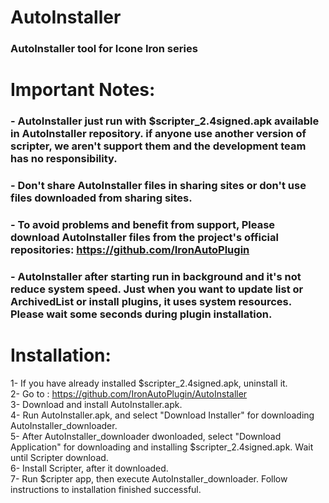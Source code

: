 # AutoInstaller
### AutoInstaller tool for Icone Iron series   

   
# Important Notes:
### -	AutoInstaller just run with $scripter_2.4signed.apk available in AutoInstaller repository. if anyone use another version of scripter, we aren't support them and the development team has no responsibility.    
   
### -   Don't share AutoInstaller files in sharing sites or don't use files downloaded from sharing sites.      
### -	To avoid problems and benefit from support, Please download AutoInstaller files from the project's official repositories: https://github.com/IronAutoPlugin   
   
### -	AutoInstaller after starting run in background and it's not reduce system speed. Just when you want to update list or ArchivedList or install plugins, it uses system resources. Please wait some seconds during plugin installation.   
   
   
   
# Installation:
1- If you have already installed $scripter_2.4signed.apk, uninstall it.   
2- Go to : https://github.com/IronAutoPlugin/AutoInstaller   
3- Download and install AutoInstaller.apk.   
4- Run AutoInstaller.apk, and select "Download Installer" for downloading AutoInstaller_downloader.   
5- After AutoInstaller_downloader dwonloaded, select "Download Application" for downloading and installing $scripter_2.4signed.apk. Wait until Scripter download.   
6- Install Scripter, after it downloaded.   
7- Run $cripter app, then execute AutoInstaller_downloader. Follow instructions to installation finished successful.    
   
   



